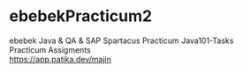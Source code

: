 # ebebekPracticum2
ebebek Java & QA & SAP Spartacus Practicum Java101-Tasks <br>
Practicum Assigments <br>
https://app.patika.dev/majin
